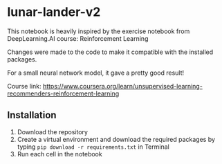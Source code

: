 # lunar-lander-v2

This notebook is heavily inspired by the exercise notebook from DeepLearning.AI course: Reinforcement Learning

Changes were made to the code to make it compatible with the installed packages.

For a small neural network model, it gave a pretty good result!

Course link: https://www.coursera.org/learn/unsupervised-learning-recommenders-reinforcement-learning

## Installation
1. Download the repository
2. Create a virtual environment and download the required packages by typing ```pip download -r requirements.txt``` in Terminal
3. Run each cell in the notebook
